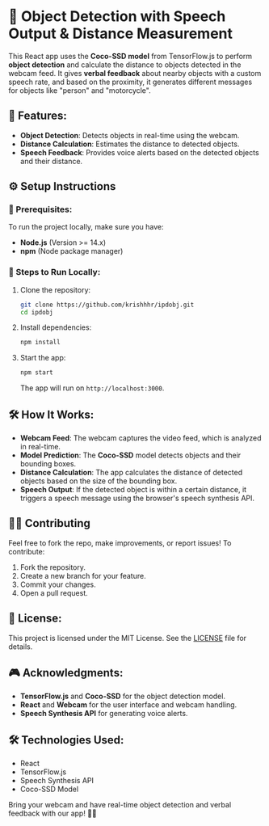 # 🤖 Object Detection with Speech Output & Distance Measurement

This React app uses the **Coco-SSD model** from TensorFlow.js to perform **object detection** and calculate the distance to objects detected in the webcam feed. It gives **verbal feedback** about nearby objects with a custom speech rate, and based on the proximity, it generates different messages for objects like "person" and "motorcycle".

## 🌟 Features:
- **Object Detection**: Detects objects in real-time using the webcam.
- **Distance Calculation**: Estimates the distance to detected objects.
- **Speech Feedback**: Provides voice alerts based on the detected objects and their distance.

## ⚙️ Setup Instructions

### 🔧 Prerequisites:
To run the project locally, make sure you have:
- **Node.js** (Version >= 14.x)
- **npm** (Node package manager)

### 🚀 Steps to Run Locally:

1. Clone the repository:
   ```bash
   git clone https://github.com/krishhhr/ipdobj.git
   cd ipdobj
   ```

2. Install dependencies:
   ```bash
   npm install
   ```

3. Start the app:
   ```bash
   npm start
   ```
   The app will run on `http://localhost:3000`.

## 🛠️ How It Works:

- **Webcam Feed**: The webcam captures the video feed, which is analyzed in real-time.
- **Model Prediction**: The **Coco-SSD** model detects objects and their bounding boxes.
- **Distance Calculation**: The app calculates the distance of detected objects based on the size of the bounding box.
- **Speech Output**: If the detected object is within a certain distance, it triggers a speech message using the browser's speech synthesis API.

## 🧑‍💻 Contributing
Feel free to fork the repo, make improvements, or report issues! To contribute:
1. Fork the repository.
2. Create a new branch for your feature.
3. Commit your changes.
4. Open a pull request.

## 📝 License:
This project is licensed under the MIT License. See the [LICENSE](LICENSE) file for details.

## 🎮 Acknowledgments:
- **TensorFlow.js** and **Coco-SSD** for the object detection model.
- **React** and **Webcam** for the user interface and webcam handling.
- **Speech Synthesis API** for generating voice alerts.

## 🛠️ Technologies Used:
- React
- TensorFlow.js
- Speech Synthesis API
- Coco-SSD Model

Bring your webcam and have real-time object detection and verbal feedback with our app! 🎤👀
